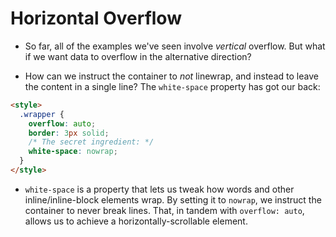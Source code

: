 # Horizontal Overflow

- So far, all of the examples we've seen involve _vertical_ overflow. But what if we want data to overflow in the alternative direction?

- How can we instruct the container to _not_ linewrap, and instead to leave the content in a single line? The `white-space` property has got our back:
```html
<style>
  .wrapper {
    overflow: auto;
    border: 3px solid;
    /* The secret ingredient: */
    white-space: nowrap;
  }
</style>
```
- `white-space`  is a property that lets us tweak how words and other inline/inline-block elements wrap. By setting it to  `nowrap`, we instruct the container to never break lines. That, in tandem with  `overflow: auto`, allows us to achieve a horizontally-scrollable element.